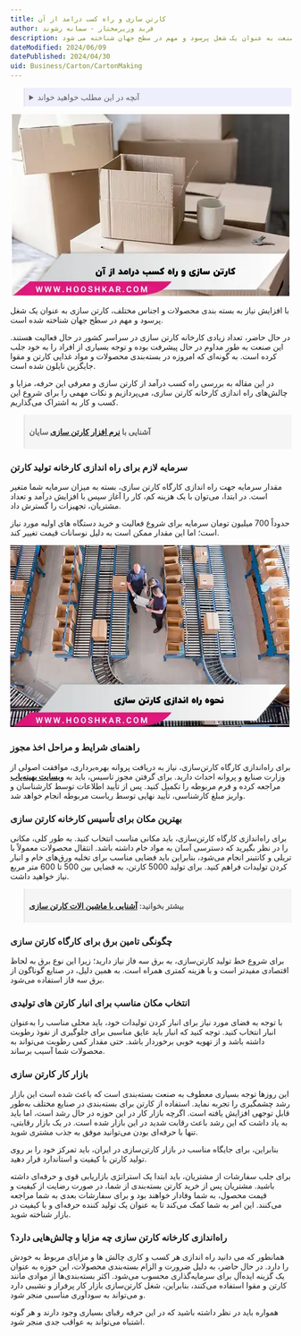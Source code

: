 ```yaml
---
title: کارتن سازی و راه کسب درامد از آن
author: فربد وزیرمختار - سمانه رشوند
description: مقاله‌ کارتن سازی و راه کسب درآمد از آن به بررسی صنعت کارتن سازی و اهمیت آن در جهان می‌پردازد. این صنعت به عنوان یک شغل پرسود و مهم در سطح جهان شناخته می شود.
dateModified: 2024/06/09
datePublished: 2024/04/30
uid: Business/Carton/CartonMaking
---
```


<blockquote style="background-color:#eeeefc; padding:0.5rem">
<details>
  <summary>آنچه در این مطلب خواهید خواند</summary>
  <ul>
     <li>سرمایه‌ لازم جهت راه اندازی کارخانه تولید کارتن</li>
     <li>راهنمای شرایط و مراحل اخذ مجوز</li>
     <li>بهترین مکان برای تأسیس کارخانه کارتن سازی</li>
     <li>چگونگی تامین برق برای کارگاه کارتن سازی</li>
     <li>انتخاب مکان مناسب برای انبار کارتن‌ های تولیدی</li>
    <li>بازار کار کارتن سازی</li>
    <li>مزایا و چالش‌های راه‌اندازی کارخانه‌ کارتن سازی</li>
  </ul>
</details>
</blockquote>

![کارتن سازی و راه کسب درآمد از آن](./Images/WhatIsCartonMaking.webp)

با افزایش نیاز به بسته بندی محصولات و اجناس مختلف، کارتن سازی به عنوان یک شغل پرسود و مهم در سطح جهان شناخته شده است. 

در حال حاضر، تعداد زیادی کارخانه کارتن‌ سازی در سراسر کشور در حال فعالیت هستند. این صنعت به طور مداوم در حال پیشرفت بوده و توجه بسیاری از افراد را به خود جلب کرده است. به گونه‌ای که امروزه در بسته‌بندی محصولات و مواد غذایی کارتن و مقوا جایگزین نایلون شده است.

در این مقاله به بررسی راه کسب درآمد از کارتن سازی و معرفی این حرفه، مزایا و چالش‌های راه اندازی کارخانه کارتن سازی، می‌پردازیم و نکات مهمی را برای شروع این کسب و کار به اشتراک می‌گذاریم.

<blockquote style="background-color:#f5f5f5; padding:0.5rem">
<p><strong>آشنایی با <a href="https://www.hooshkar.com/Software/PrintingAndPackaging/Package/Carton" target="_blank"> نرم افزار کارتن سازی</a> سایان</p></strong></blockquote>

### سرمایه‌ لازم برای راه اندازی کارخانه تولید کارتن

مقدار سرمایه جهت راه اندازی کارگاه کارتن سازی، بسته به میزان سرمایه شما متغیر است. در ابتدا، می‌توان با یک هزینه کم، کار را آغاز سپس با افزایش درآمد و تعداد مشتریان، تجهیزات را گسترش داد. 

حدوداً 700 میلیون تومان سرمایه برای شروع فعالیت و خرید دستگاه های اولیه مورد نیاز است؛ اما این مقدار ممکن است به دلیل نوسانات قیمت‌ تغییر کند.

![نحوه راه اندازی کارتن سازی](./Images/WhatIsCartonMaking02.webp)

### راهنمای شرایط و مراحل اخذ مجوز

برای راه‌اندازی کارگاه کارتن‌سازی، نیاز به دریافت پروانه بهره‌برداری، موافقت اصولی از وزارت صنایع و پروانه احداث دارید. برای گرفتن مجوز تاسیس، باید به **<a href="https://behinyab.ir/auth/sso/login" target="_blank">وبسایت بهینه‌یاب</a>**
 مراجعه کرده و فرم مربوطه را تکمیل کنید. پس از تأیید اطلاعات توسط کارشناسان و واریز مبلغ کارشناسی، تأیید نهایی توسط ریاست مربوطه انجام خواهد شد.



### بهترین مکان برای تأسیس کارخانه کارتن سازی

برای راه‌اندازی کارگاه کارتن‌سازی، باید مکانی مناسب انتخاب کنید. به طور کلی، مکانی را در نظر بگیرید که دسترسی آسان به مواد خام داشته باشد. انتقال محصولات معمولاً با تریلی و کانتینر انجام می‌شود، بنابراین باید فضایی مناسب برای تخلیه ورق‌های خام و انبار کردن تولیدات فراهم کنید. برای تولید 5000 کارتن، به فضایی بین 500 تا 600 متر مربع نیاز خواهید داشت.

<blockquote style="background-color:#f5f5f5; padding:0.5rem">
<p><strong>بیشتر بخوانید: <a href="https://www.hooshkar.com/Wiki/Business/CartonIndustryMachinery" target="_blank">آشنایی با ماشین الات کارتن سازی</a></p></strong></blockquote>

### چگونگی تامین برق برای کارگاه کارتن سازی

برای شروع خط تولید کارتن‌سازی، به برق سه فاز نیاز دارید؛ زیرا این نوع برق به لحاظ اقتصادی مفیدتر است و با هزینه کمتری همراه است. به همین دلیل، در صنایع گوناگون از برق سه فاز استفاده می‌شود.

### انتخاب مکان مناسب برای انبار کارتن‌ های تولیدی

با توجه به فضای مورد نیاز برای انبار کردن تولیدات خود، باید محلی مناسب را به‌عنوان انبار انتخاب کنید. توجه کنید که انبار باید عایق مناسبی برای جلوگیری از نفوذ رطوبت داشته باشد و از تهویه خوبی برخوردار باشد. حتی مقدار کمی رطوبت می‌تواند به محصولات شما آسیب برساند.

### بازار کار کارتن سازی

این روزها توجه بسیاری معطوف به صنعت بسته‌بندی است که باعث شده است این بازار رشد چشمگیری را تجربه نماید. استفاده از کارتن برای بسته‌بندی در صنایع مختلف به‌طور قابل توجهی افزایش یافته است.
اگرچه بازار کار در این حوزه در حال رشد است، اما باید به یاد داشت که این رشد باعث رقابت شدید در این بازار شده است. در یک بازار رقابتی، تنها با حرفه‌ای بودن می‌توانید موفق به جذب مشتری شوید.

بنابراین، برای جایگاه مناسب در بازار کارتن‌سازی در ایران، باید تمرکز خود را بر روی تولید کارتن با کیفیت و استاندارد قرار دهید.

برای جلب سفارشات از مشتریان، باید ابتدا یک استراتژی بازاریابی قوی و حرفه‌ای داشته باشید. مشتریان پس از خرید کارتن بسته‌بندی از شما، در صورت رضایت از کیفیت و قیمت محصول، به شما وفادار خواهند بود و برای سفارشات بعدی به شما مراجعه می‌کنند. این امر به شما کمک می‌کند تا به عنوان یک تولید کننده حرفه‌ای و با کیفیت در بازار شناخته شوید.

### راه‌اندازی کارخانه‌ کارتن سازی چه مزایا و چالش‌هایی دارد؟

همانطور که می دانید راه اندازی هر کسب و کاری چالش ها و مزایای مربوط به خودش را دارد. در حال حاضر، به دلیل ضرورت و الزام بسته‌بندی محصولات، این حوزه به عنوان یک گزینه ایده‌آل برای سرمایه‌گذاری محسوب می‌شود. اکثر بسته‌بندی‌ها از موادی مانند کارتن و مقوا استفاده می‌کنند، بنابراین، شغل کارتن‌سازی بازار کار پرفراز و نشیبی دارد و می‌تواند به سودآوری مناسبی منجر شود.

همواره باید در نظر داشته باشید که در این حرفه رقبای بسیاری وجود دارند و هر گونه اشتباه می‌تواند به عواقب جدی منجر شود.